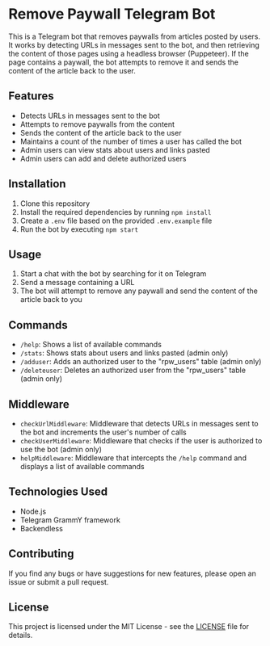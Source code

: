 # Remove Paywall Telegram Bot

This is a Telegram bot that removes paywalls from articles posted by users. It works by detecting URLs in messages sent to the bot, and then retrieving the content of those pages using a headless browser (Puppeteer). If the page contains a paywall, the bot attempts to remove it and sends the content of the article back to the user.

## Features

- Detects URLs in messages sent to the bot
- Attempts to remove paywalls from the content
- Sends the content of the article back to the user
- Maintains a count of the number of times a user has called the bot
- Admin users can view stats about users and links pasted
- Admin users can add and delete authorized users

## Installation

1. Clone this repository
2. Install the required dependencies by running `npm install`
3. Create a `.env` file based on the provided `.env.example` file
4. Run the bot by executing `npm start`

## Usage

1. Start a chat with the bot by searching for it on Telegram
2. Send a message containing a URL
3. The bot will attempt to remove any paywall and send the content of the article back to you

## Commands

- `/help`: Shows a list of available commands
- `/stats`: Shows stats about users and links pasted (admin only)
- `/adduser`: Adds an authorized user to the "rpw_users" table (admin only)
- `/deleteuser`: Deletes an authorized user from the "rpw_users" table (admin only)

## Middleware

- `checkUrlMiddleware`: Middleware that detects URLs in messages sent to the bot and increments the user's number of calls
- `checkUserMiddleware`: Middleware that checks if the user is authorized to use the bot (admin only)
- `helpMiddleware`: Middleware that intercepts the `/help` command and displays a list of available commands

## Technologies Used

- Node.js
- Telegram GrammY framework
- Backendless

## Contributing

If you find any bugs or have suggestions for new features, please open an issue or submit a pull request.

## License

This project is licensed under the MIT License - see the [LICENSE](LICENSE) file for details.

